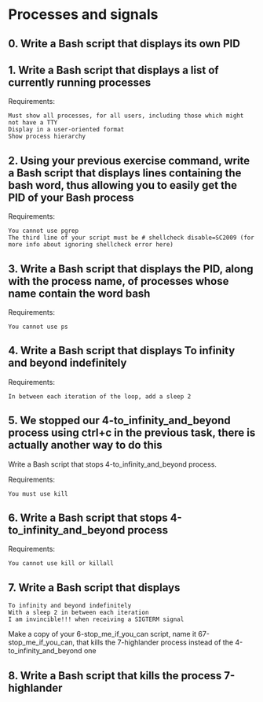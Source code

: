 # Processes and signals

## 0. Write a Bash script that displays its own PID

## 1. Write a Bash script that displays a list of currently running processes

Requirements:

    Must show all processes, for all users, including those which might not have a TTY
    Display in a user-oriented format
    Show process hierarchy

## 2. Using your previous exercise command, write a Bash script that displays lines containing the bash word, thus allowing you to easily get the PID of your Bash process

Requirements:

    You cannot use pgrep
    The third line of your script must be # shellcheck disable=SC2009 (for more info about ignoring shellcheck error here)

## 3. Write a Bash script that displays the PID, along with the process name, of processes whose name contain the word bash

Requirements:

    You cannot use ps

## 4. Write a Bash script that displays To infinity and beyond indefinitely

Requirements:

    In between each iteration of the loop, add a sleep 2

## 5. We stopped our 4-to_infinity_and_beyond process using ctrl+c in the previous task, there is actually another way to do this

Write a Bash script that stops 4-to_infinity_and_beyond process.

Requirements:

    You must use kill

## 6. Write a Bash script that stops 4-to_infinity_and_beyond process

Requirements:

    You cannot use kill or killall

## 7. Write a Bash script that displays

    To infinity and beyond indefinitely
    With a sleep 2 in between each iteration
    I am invincible!!! when receiving a SIGTERM signal

Make a copy of your 6-stop_me_if_you_can script, name it 67-stop_me_if_you_can, that kills the 7-highlander process instead of the 4-to_infinity_and_beyond one

## 8. Write a Bash script that kills the process 7-highlander
